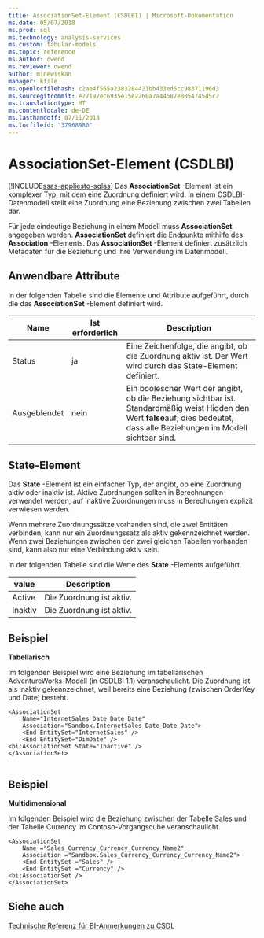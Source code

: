 ```yaml
---
title: AssociationSet-Element (CSDLBI) | Microsoft-Dokumentation
ms.date: 05/07/2018
ms.prod: sql
ms.technology: analysis-services
ms.custom: tabular-models
ms.topic: reference
ms.author: owend
ms.reviewer: owend
author: minewiskan
manager: kfile
ms.openlocfilehash: c2ae4f565a2383284421bb433ed5cc98371196d3
ms.sourcegitcommit: e77197ec6935e15e2260a7a44587e8054745d5c2
ms.translationtype: MT
ms.contentlocale: de-DE
ms.lasthandoff: 07/11/2018
ms.locfileid: "37968980"
---
```

# <a name="associationset-element-csdlbi"></a>AssociationSet-Element (CSDLBI)
[!INCLUDE[ssas-appliesto-sqlas](../../../includes/ssas-appliesto-sqlas.md)]
  Das **AssociationSet** -Element ist ein komplexer Typ, mit dem eine Zuordnung definiert wird. In einem CSDLBI-Datenmodell stellt eine Zuordnung eine Beziehung zwischen zwei Tabellen dar.  
  
 Für jede eindeutige Beziehung in einem Modell muss **AssociationSet** angegeben werden. **AssociationSet** definiert die Endpunkte mithilfe des **Association** -Elements. Das **AssociationSet** -Element definiert zusätzlich Metadaten für die Beziehung und ihre Verwendung im Datenmodell.  
  
## <a name="applicable-attributes"></a>Anwendbare Attribute  
 In der folgenden Tabelle sind die Elemente und Attribute aufgeführt, durch die das **AssociationSet** -Element definiert wird.  
  
|Name|Ist erforderlich|Description|  
|----------|-----------------|-----------------|  
|Status|ja|Eine Zeichenfolge, die angibt, ob die Zuordnung aktiv ist. Der Wert wird durch das State-Element definiert.|  
|Ausgeblendet|nein|Ein boolescher Wert der angibt, ob die Beziehung sichtbar ist. Standardmäßig weist Hidden den Wert **false**auf; dies bedeutet, dass alle Beziehungen im Modell sichtbar sind.|  
  
## <a name="state-element"></a>State-Element  
 Das **State** -Element ist ein einfacher Typ, der angibt, ob eine Zuordnung aktiv oder inaktiv ist. Aktive Zuordnungen sollten in Berechnungen verwendet werden, auf inaktive Zuordnungen muss in Berechungen explizit verwiesen werden.  
  
 Wenn mehrere Zuordnungssätze vorhanden sind, die zwei Entitäten verbinden, kann nur ein Zuordnungssatz als aktiv gekennzeichnet werden. Wenn zwei Beziehungen zwischen den zwei gleichen Tabellen vorhanden sind, kann also nur eine Verbindung aktiv sein.  
  
 In der folgenden Tabelle sind die Werte des **State** -Elements aufgeführt.  
  
|value|Description|  
|-----------|-----------------|  
|Active|Die Zuordnung ist aktiv.|  
|Inaktiv|Die Zuordnung ist aktiv.|  
  
## <a name="example"></a>Beispiel  
 **Tabellarisch**  
  
 Im folgenden Beispiel wird eine Beziehung im tabellarischen AdventureWorks-Modell (in CSDLBI 1.1) veranschaulicht. Die Zuordnung ist als inaktiv gekennzeichnet, weil bereits eine Beziehung (zwischen OrderKey und Date) besteht.  
  
```  
<AssociationSet   
    Name="InternetSales_Date_Date_Date"  
    Association="Sandbox.InternetSales_Date_Date_Date">  
    <End EntitySet="InternetSales" />  
    <End EntitySet="DimDate" />  
<bi:AssociationSet State="Inactive" />  
</AssociationSet>  
  
```  
  
## <a name="example"></a>Beispiel  
 **Multidimensional**  
  
 Im folgenden Beispiel wird die Beziehung zwischen der Tabelle Sales und der Tabelle Currency im Contoso-Vorgangscube veranschaulicht.  
  
```  
<AssociationSet   
    Name ="Sales_Currency_Currency_Currency_Name2"  
    Association ="Sandbox.Sales_Currency_Currency_Currency_Name2">  
    <End EntitySet ="Sales" />  
    <End EntitySet ="Currency" />  
<bi:AssociationSet />  
</AssociationSet>  
```  
  
## <a name="see-also"></a>Siehe auch  
 [Technische Referenz für BI-Anmerkungen zu CSDL](../../../analysis-services/tabular-model-programming-compatibility-levels-1050-1103/conceptual-schema-definition-language-csdl/technical-reference-for-bi-annotations-to-csdl.md)  
  
  
